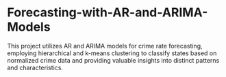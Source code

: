 # Forecasting-with-AR-and-ARIMA-Models
This project utilizes AR and ARIMA models for crime rate forecasting, employing hierarchical and k-means clustering to classify states based on normalized crime data and providing valuable insights into distinct patterns and characteristics.
